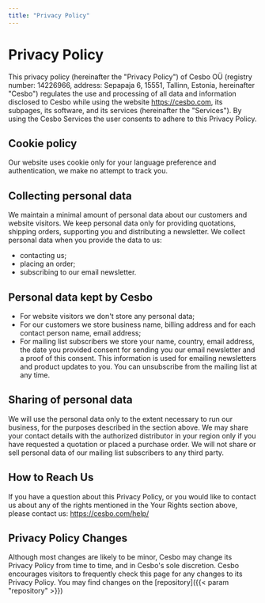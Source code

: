```yaml
---
title: "Privacy Policy"
---
```


# Privacy Policy

This privacy policy (hereinafter the "Privacy Policy") of Cesbo OÜ (registry number: 14226966,
address: Sepapaja 6, 15551, Tallinn, Estonia, hereinafter "Cesbo") regulates the use and
processing of all data and information disclosed to Cesbo while using the website https://cesbo.com,
its subpages, its software, and its services (hereinafter the "Services").
By using the Cesbo Services the user consents to adhere to this Privacy Policy.

## Cookie policy

Our website uses cookie only for your language preference and authentication,
we make no attempt to track you.

## Collecting personal data

We maintain a minimal amount of personal data about our customers and website visitors.
We keep personal data only for providing quotations, shipping orders, supporting you
and distributing a newsletter. We collect personal data when you provide the data to us:

- contacting us;
- placing an order;
- subscribing to our email newsletter.

## Personal data kept by Cesbo

- For website visitors we don't store any personal data;
- For our customers we store business name, billing address and for each contact
person name, email address;
- For mailing list subscribers we store your name, country, email address, the date
you provided consent for sending you our email newsletter and a proof of this consent.
This information is used for emailing newsletters and product updates to you. You can
unsubscribe from the mailing list at any time.

## Sharing of personal data

We will use the personal data only to the extent necessary to run our business,
for the purposes described in the section above. We may share your contact details
with the authorized distributor in your region only if you have requested a quotation
or placed a purchase order. We will not share or sell personal data of our
mailing list subscribers to any third party.

## How to Reach Us

If you have a question about this Privacy Policy, or you would like to contact us about
any of the rights mentioned in the Your Rights section above, please contact us: https://cesbo.com/help/

## Privacy Policy Changes

Although most changes are likely to be minor, Cesbo may change its Privacy Policy from time to time, and in Cesbo's sole discretion. Cesbo encourages visitors to frequently check this page for any changes to its Privacy Policy. You may find changes on the [repository]({{< param "repository" >}})
